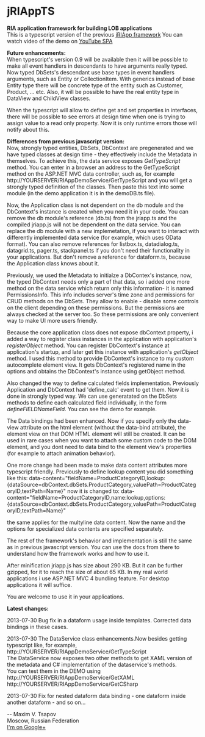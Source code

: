 jRIAppTS
======

<b>RIA application framework for building LOB applications</b>
<br/>
This is a typescript version of the previous <a href="https://github.com/BBGONE/jRIApp" target="_blank">jRIApp framework</a>
You can watch video of the demo on <a href="http://youtu.be/m2lxFWhJghA" target="_blank">YouTube SPA</a>
<br/>

<b>Future enhancements:</b>
<br/>
When typescript's version 0.9 will be available then it will be possible to make all event handlers in descendants to have arguments really typed.
Now typed DbSets's descendant use base types in event handlers arguments, such as Entity or CollectionItem.
With generics instead of base Entity type there will be concrete type of the entity such as Customer, Product, ... etc.
Also, it will be possible to have the real entity type in DataView and ChildView classes.

When the typescript will allow to define get and set properties in interfaces, there will be possible to see errors at design time when
one is trying to assign value to a read only property. Now it is only runtime errors those will notify about this.

<b>Differences from previous javascript version:</b>
<br/>
Now, strongly typed entities, DbSets, DbContext are pregenerated and we have typed classes at design time - they effectively include the Metadata in themselves.
To achieve this, the data service exposes <i>GetTypeScript</i> method.
You can enter in a browser an address to the GetTypeScript method on the ASP.NET MVC data controller, such as, for example
http://YOURSERVER/RIAppDemoService/GetTypeScript and you will get a strongly typed definition of the classes.
Then paste this text into some module (in the demo application it is in the demoDB.ts file).

Now, the Application class is not dependent on the db module and the DbContext's instance is created when you need it in your code.
You can remove the db module's reference (db.ts) from the jriapp.ts and the compiled jriapp.js will not be dependent on the data service.
You can replace the db module with a new implemetation, if you want to interact with differently implemented data service (for example, which uses OData format).
You can also remove references for listbox.ts, datadialog.ts, datagrid.ts, pager.ts, stackpanel.ts if you don't need their functionality in your
applications. But don't remove a reference for dataform.ts, because the Application class knows about it.

Previously, we used the Metadata to initialze a DbContex's instance, now, the typed DbContext needs only a part of that data,
so i added one more method on the data service which return only this information- it is named PermissionsInfo. This info
includes server's time zone and permissions for CRUD methods on the DbSets. They allow to enable - disable some controls on the client
depending on these permissions. But the permissions are always checked at the server too. So these permissions are only convenient way
to make UI more users friendly.

Because the core application class does not expose dbContext property, i added a way to register class instances in the application with
application's <i>registerObject</i> method. You can register DbContext's instance at application's startup, and later get this instance
with application's <i>getObject</i> method. I used this method to provide DbContext's instance to my custom autocomplete element view.
It gets DbContext's registered name in the options and obtains the DbContext's instance using getObject method.

Also changed the way to define calculated fields implementation. Previously Application and DbContext had 'define_calc' event to get them.
Now it is done in strongly typed way. We can use generatated on the DbSets methods to define each calculated field individually, in the
form <i>defineFIELDNameField</i>. You can see the demo for example.

The Data bindings had been enhanced. Now if you specify only the data-view attribute on the html element (without the data-bind attribute),
the element view on that DOM HTML element will still be created. It can be used in rare cases when you want to attach some custom code
to the DOM element, and you dont need to data bind to the element view's properties (for example to attach animation behavior).
 
One more change had been made to make data content attributes more typescript friendly.
Previously to define lookup content you did something like this: 
data-content="fieldName=ProductCategoryID,lookup:{dataSource=dbContext.dbSets.ProductCategory,valuePath=ProductCategoryID,textPath=Name}" 
now it is changed to:
data-content="fieldName=ProductCategoryID,name:lookup,options:{dataSource=dbContext.dbSets.ProductCategory,valuePath=ProductCategoryID,textPath=Name}"

the same applies for the multyline data content. Now the name and the options for specialized data contents are specified separately.

The rest of the framework's behavior and implementation is still the same as in previous javascript version.
You can use the docs from there to understand how the framework works and how to use it.

After minification jriapp.js has size about 290 KB. But it can be further gzipped, for it to reach the size of about 65 KB.
In my real world applications i use ASP.NET MVC 4 bundling feature. For desktop applications it will suffice.

You are welcome to use it in your applications.

<b>Latest changes:</b>

<p>2013-07-30   Bug fix in a dataform usage inside templates. Corrected data bindings in these cases.</p>
<p>2013-07-30   The DataService class enhancements.Now besides getting typescript like, for example, http://YOURSERVER/RIAppDemoService/GetTypeScript<br/>
The DataService now exposes two other methods to get XAML version of the metadata and C# implementation of the dataservice's methods.<br/>
 You can test them in the DEMO using<br/>
 http://YOURSERVER/RIAppDemoService/GetXAML<br/>
 http://YOURSERVER/RIAppDemoService/GetCSharp
</p>
<p>2013-07-30  Fix for nested dataform data binding - one dataform inside another dataform - and so on...</p>
--
Maxim V. Tsapov<br/>
Moscow, Russian Federation<br/> 
<a href="https://plus.google.com/u/0/102838307743207067758/about?tab=wX" target="_blank">I'm on Google+</a>